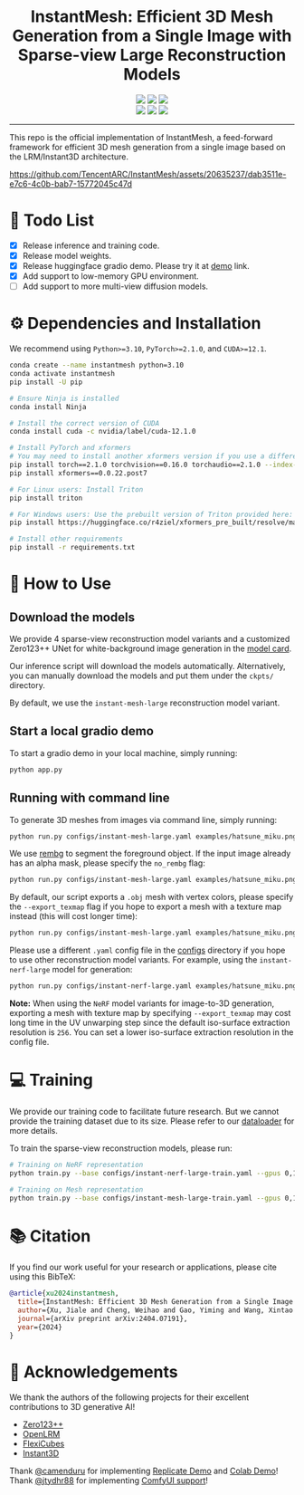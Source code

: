 <div align="center">
  
# InstantMesh: Efficient 3D Mesh Generation from a Single Image with Sparse-view Large Reconstruction Models

<a href="https://arxiv.org/abs/2404.07191"><img src="https://img.shields.io/badge/ArXiv-2404.07191-brightgreen"></a> 
<a href="https://huggingface.co/TencentARC/InstantMesh"><img src="https://img.shields.io/badge/%F0%9F%A4%97%20Model_Card-Huggingface-orange"></a> 
<a href="https://huggingface.co/spaces/TencentARC/InstantMesh"><img src="https://img.shields.io/badge/%F0%9F%A4%97%20Gradio%20Demo-Huggingface-orange"></a> <br>
<a href="https://replicate.com/camenduru/instantmesh"><img src="https://img.shields.io/badge/Demo-Replicate-blue"></a>
<a href="https://colab.research.google.com/github/camenduru/InstantMesh-jupyter/blob/main/InstantMesh_jupyter.ipynb"><img src="https://colab.research.google.com/assets/colab-badge.svg"></a>
<a href="https://github.com/jtydhr88/ComfyUI-InstantMesh"><img src="https://img.shields.io/badge/Demo-ComfyUI-8A2BE2"></a>

</div>

---

This repo is the official implementation of InstantMesh, a feed-forward framework for efficient 3D mesh generation from a single image based on the LRM/Instant3D architecture.

https://github.com/TencentARC/InstantMesh/assets/20635237/dab3511e-e7c6-4c0b-bab7-15772045c47d

# 🚩 Todo List

- [x] Release inference and training code.
- [x] Release model weights.
- [x] Release huggingface gradio demo. Please try it at [demo](https://huggingface.co/spaces/TencentARC/InstantMesh) link.
- [x] Add support to low-memory GPU environment.
- [ ] Add support to more multi-view diffusion models.

# ⚙️ Dependencies and Installation

We recommend using `Python>=3.10`, `PyTorch>=2.1.0`, and `CUDA>=12.1`.
```bash
conda create --name instantmesh python=3.10
conda activate instantmesh
pip install -U pip

# Ensure Ninja is installed
conda install Ninja

# Install the correct version of CUDA
conda install cuda -c nvidia/label/cuda-12.1.0

# Install PyTorch and xformers
# You may need to install another xformers version if you use a different PyTorch version
pip install torch==2.1.0 torchvision==0.16.0 torchaudio==2.1.0 --index-url https://download.pytorch.org/whl/cu121
pip install xformers==0.0.22.post7

# For Linux users: Install Triton 
pip install triton

# For Windows users: Use the prebuilt version of Triton provided here:
pip install https://huggingface.co/r4ziel/xformers_pre_built/resolve/main/triton-2.0.0-cp310-cp310-win_amd64.whl

# Install other requirements
pip install -r requirements.txt
```

# 💫 How to Use

## Download the models

We provide 4 sparse-view reconstruction model variants and a customized Zero123++ UNet for white-background image generation in the [model card](https://huggingface.co/TencentARC/InstantMesh).

Our inference script will download the models automatically. Alternatively, you can manually download the models and put them under the `ckpts/` directory.

By default, we use the `instant-mesh-large` reconstruction model variant.

## Start a local gradio demo

To start a gradio demo in your local machine, simply running:
```bash
python app.py
```

## Running with command line

To generate 3D meshes from images via command line, simply running:
```bash
python run.py configs/instant-mesh-large.yaml examples/hatsune_miku.png --save_video
```

We use [rembg](https://github.com/danielgatis/rembg) to segment the foreground object. If the input image already has an alpha mask, please specify the `no_rembg` flag:
```bash
python run.py configs/instant-mesh-large.yaml examples/hatsune_miku.png --save_video --no_rembg
```

By default, our script exports a `.obj` mesh with vertex colors, please specify the `--export_texmap` flag if you hope to export a mesh with a texture map instead (this will cost longer time):
```bash
python run.py configs/instant-mesh-large.yaml examples/hatsune_miku.png --save_video --export_texmap
```

Please use a different `.yaml` config file in the [configs](./configs) directory if you hope to use other reconstruction model variants. For example, using the `instant-nerf-large` model for generation:
```bash
python run.py configs/instant-nerf-large.yaml examples/hatsune_miku.png --save_video
```
**Note:** When using the `NeRF` model variants for image-to-3D generation, exporting a mesh with texture map by specifying `--export_texmap` may cost long time in the UV unwarping step since the default iso-surface extraction resolution is `256`. You can set a lower iso-surface extraction resolution in the config file.

# 💻 Training

We provide our training code to facilitate future research. But we cannot provide the training dataset due to its size. Please refer to our [dataloader](src/data/objaverse.py) for more details.

To train the sparse-view reconstruction models, please run:
```bash
# Training on NeRF representation
python train.py --base configs/instant-nerf-large-train.yaml --gpus 0,1,2,3,4,5,6,7 --num_nodes 1

# Training on Mesh representation
python train.py --base configs/instant-mesh-large-train.yaml --gpus 0,1,2,3,4,5,6,7 --num_nodes 1
```

# :books: Citation

If you find our work useful for your research or applications, please cite using this BibTeX:

```BibTeX
@article{xu2024instantmesh,
  title={InstantMesh: Efficient 3D Mesh Generation from a Single Image with Sparse-view Large Reconstruction Models},
  author={Xu, Jiale and Cheng, Weihao and Gao, Yiming and Wang, Xintao and Gao, Shenghua and Shan, Ying},
  journal={arXiv preprint arXiv:2404.07191},
  year={2024}
}
```

# 🤗 Acknowledgements

We thank the authors of the following projects for their excellent contributions to 3D generative AI!

- [Zero123++](https://github.com/SUDO-AI-3D/zero123plus)
- [OpenLRM](https://github.com/3DTopia/OpenLRM)
- [FlexiCubes](https://github.com/nv-tlabs/FlexiCubes)
- [Instant3D](https://instant-3d.github.io/)

Thank [@camenduru](https://github.com/camenduru) for implementing [Replicate Demo](https://replicate.com/camenduru/instantmesh) and [Colab Demo](https://colab.research.google.com/github/camenduru/InstantMesh-jupyter/blob/main/InstantMesh_jupyter.ipynb)!  
Thank [@jtydhr88](https://github.com/jtydhr88) for implementing [ComfyUI support](https://github.com/jtydhr88/ComfyUI-InstantMesh)!
